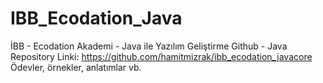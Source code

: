 # IBB_Ecodation_Java
İBB - Ecodation Akademi - Java ile Yazılım Geliştirme
Github - Java Repository Linki:
https://github.com/hamitmizrak/ibb_ecodation_javacore
Ödevler, örnekler, anlatımlar vb.
